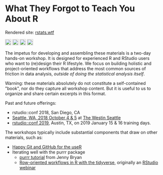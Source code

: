 # What They Forgot to Teach You About R

Rendered site: [rstats.wtf](https://rstats.wtf)

<a alt = "TravisCI Build Status" href="https://travis-ci.org/rstats-wtf/what-they-forgot"><img src="https://travis-ci.org/rstats-wtf/what-they-forgot.svg?branch=master" height = 20 /></a>
<a alt = "Netlify Deployments" href="https://app.netlify.com/sites/rstats-wtf/deploys"><img src="https://api.netlify.com/api/v1/badges/ad37c579-9932-4076-ae3b-7e2802c26ab2/deploy-status" height = 20 /></a>
<a rel="license" href="http://creativecommons.org/licenses/by-sa/4.0/"><img alt="Creative Commons License" style="border-width:0" src="https://i.creativecommons.org/l/by-sa/4.0/88x31.png" height = 20 /></a>
<a alt = "Project Status: WIP – Initial development is in progress, but there has not yet been a stable, usable release suitable for the public." href="http://www.repostatus.org/#wip"><img src="http://www.repostatus.org/badges/latest/wip.svg" height = 20 /></a>

The impetus for developing and assembling these materials is a two-day hands-on workshop. It is designed for experienced R and RStudio users who want to (re)design their R lifestyle. We focus on building holistic and project-oriented workflows that address the most common sources of friction in data analysis, *outside of doing the statistical analysis itself*.

Warning: these materials absolutely do not constitute a self-contained "book", nor do they capture all workshop content. But it is useful to us to organize and share certain excerpts in this format.

Past and future offerings:

  * rstudio::conf 2018, San Diego, CA
  * [Seattle, WA, 2018 October 4 & 5](https://www.rstudio.com/workshops/what-they-forgot-to-teach-you-about-r/) at [The Westin Seattle](https://goo.gl/maps/3KSpPzZjWR92)
  * [rstudio::conf 2019](https://www.rstudio.com/conference/), Austin, TX, on 2019 January 15 & 16 training days.
  
The workshops typically include substantial components that draw on other materials, such as:

  * [Happy Git and GitHub for the useR](http://happygitwithr.com)
  * Iterating well with the purrr package
    - [purrr tutorial](https://jennybc.github.io/purrr-tutorial/) from Jenny Bryan
    - [Row-oriented workflows in R with the tidyverse](https://github.com/jennybc/row-oriented-workflows#readme), originally an [RStudio webinar](https://resources.rstudio.com/webinars)
